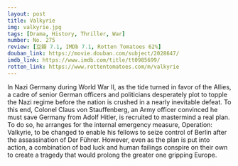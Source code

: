 ```yaml
---
layout: post 
title: Valkyrie
img: valkyrie.jpg
tags: [Drama, History, Thriller, War]
number: No. 275
review: [豆瓣 7.1, IMDb 7.1, Rotten Tomatoes 62%]
douban_link: https://movie.douban.com/subject/2028647/
imdb_link: https://www.imdb.com/title/tt0985699/
rotten_link: https://www.rottentomatoes.com/m/valkyrie
---
```


In Nazi Germany during World War II, as the tide turned in favor of the Allies, a cadre of senior German officers and politicians desperately plot to topple the Nazi regime before the nation is crushed in a nearly inevitable defeat. To this end, Colonel Claus von Stauffenberg, an Army officer convinced he must save Germany from Adolf Hitler, is recruited to mastermind a real plan. To do so, he arranges for the internal emergency measure, Operation: Valkyrie, to be changed to enable his fellows to seize control of Berlin after the assassination of Der Führer. However, even as the plan is put into action, a combination of bad luck and human failings conspire on their own to create a tragedy that would prolong the greater one gripping Europe.